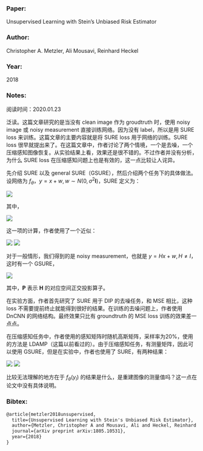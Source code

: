 ### Paper:

Unsupervised Learning with Stein’s Unbiased Risk Estimator

### Author:

Christopher A. Metzler, Ali Mousavi, Reinhard Heckel

### Year:

2018

### Notes:

阅读时间：2020.01.23

泛读。这篇文章研究的是当没有 clean image 作为 groudtruth 时，使用 noisy image 或 noisy measurement 直接训练网络。因为没有 label，所以是用 SURE loss 来训练。这篇文章的主要内容就是将 SURE loss 用于网络的训练。SURE loss 很早就提出来了。在这篇文章中，作者讨论了两个情境，一个是去噪，一个压缩感知图像恢复。从实验结果上看，效果还是很不错的。不过作者并没有分析，为什么 SURE loss 在压缩感知问题上也是有效的，这一点比较让人诧异。

先介绍 SURE 以及 general SURE（GSURE），然后介绍两个任务下的具体做法。设网络为 $f_{\theta}$，$y = x + w, w\sim N(0, \sigma^2\mathbf{I})$，SURE 定义为：

<img src="http://latex.codecogs.com/svg.latex? \mathbb{E}_{\mathbf{w}}\left[\frac{1}{n}\left\|\mathbf{x}-f_{\theta}(\mathbf{y})\right\|^{2}\right]=\mathbb{E}_{\mathbf{w}}\left[\frac{1}{n}\left\|\mathbf{y}-f_{\theta}(\mathbf{y})\right\|^{2}\right]-\sigma_{w}^{2}+\frac{2 \sigma_{w}^{2}}{n} \operatorname{div}_{\mathbf{y}}\left(f_{\theta}(\mathbf{y})\right)" border="0"/>

其中，

<img src="http://latex.codecogs.com/svg.latex? \operatorname{div}_{\mathbf{y}}\left(f_{\theta}(\mathbf{y})\right)=\sum_{n=1}^{N} \frac{\partial f_{\theta n}(\mathbf{y})}{\partial y_{n}}" border="0"/>

这一项的计算，作者使用了一个近似：

<img src="http://latex.codecogs.com/svg.latex? \operatorname{div}_{\mathbf{y}}\left(f_{\theta}(\mathbf{y})\right)=\lim _{\epsilon \rightarrow 0} \mathbb{E}_{\mathbf{b}}\left\{\mathbf{b}^{t}\left(\frac{f_{\theta}(\mathbf{y}+\epsilon \mathbf{b})-f_{\theta}(\mathbf{y})}{\epsilon}\right)\right\}" border="0"/>

<img src="http://latex.codecogs.com/svg.latex? \operatorname{div}_{\mathbf{y}}\left(f_{\theta}(\mathbf{y})\right) \approx \mathbf{b}^{t}\left(\frac{f_{\theta}(\mathbf{y}+\epsilon \mathbf{b})-f_{\theta}(\mathbf{y})}{\epsilon}\right)" border="0"/>

对于一般情形，我们得到的是 noisy measurement，也就是 $y = Hx + w, H \neq I$，这时有一个 GSURE，

<img src="http://latex.codecogs.com/svg.latex? \mathbb{E}_{\mathbf{w}}\left[\frac{1}{n}\left\|\mathbf{P} \mathbf{x}-\mathbf{P} f_{\theta}(\mathbf{y})\right\|^{2}\right]=\mathbb{E}_{\mathbf{w}}\left[\frac{1}{n}\|\mathbf{P} \mathbf{x}\|^{2}+\frac{1}{n}\left\|\mathbf{P} f_{\theta}(\mathbf{y})\right\|^{2}+\frac{2 \sigma_{\mathbf{w}}^{2}}{n} \operatorname{div}_{\mathbf{y}}\left(f_{\theta}(\mathbf{y})\right)-\frac{2}{n} f_{\theta}(\mathbf{y})^{t} \mathbf{H}^{\dagger} \mathbf{y}\right]" border="0"/>

其中，$\mathbf{P}$ 表示 $\mathbf{H}$ 的对应空间正交投影算子。

在实验方面，作者首先研究了 SURE 用于 DIP 的去噪任务，和 MSE 相比，这种 loss 不需要提前终止就能得到很好的结果。在训练的去噪问题上，作者使用 DnCNN 的网络结构。最终效果只比有 groundtruth 的 MSE loss 训练的效果差一点点。

在压缩感知任务中，作者使用的感知矩阵时随机高斯矩阵，采样率为20%，使用的方法是 LDAMP（这篇以前看过的）。由于压缩感知任务，有测量矩阵，因此可以使用 GSURE，但是在实验中，作者也使用了 SURE，有两种结果：

<img src="http://latex.codecogs.com/svg.latex? \theta_{\mathrm{SURE}}=\arg \min _{\theta} \sum_{\ell=1}^{L} \frac{1}{n}\left\|\mathbf{y}_{\ell}-f_{\theta}\left(\mathbf{y}_{\ell}\right)\right\|^{2}-\sigma^{k^{2}}+\frac{2\left(\sigma^{k}\right)^{2}}{n} \operatorname{div}_{\mathbf{y}_{\ell}}\left(f_{\theta}\left(\mathbf{y}_{\ell}\right)\right)" border="0"/>

<img src="http://latex.codecogs.com/svg.latex? \theta_{\mathrm{GSURE}}=\arg \min _{\theta} \sum_{\ell=1}^{L} \frac{1}{n}\left\|\mathbf{P} f_{\theta}\left(\mathbf{y}_{\ell}\right)\right\|^{2}+\frac{2 \sigma_{\mathbf{w}}^{2}}{n} \operatorname{div}_{\mathbf{y}}\left(f_{\theta}\left(\mathbf{y}_{\ell}\right)\right)-\frac{2}{n} f_{\theta}\left(\mathbf{y}_{\ell}\right)^{t} \mathbf{H}^{\dagger} \mathbf{y}_{\ell}" border="0"/>

比较无法理解的地方在于 $f_{\theta}(y_l)$ 的结果是什么，是重建图像的测量值吗？这一点在论文中没有具体说明。

### Bibtex:

```latex
@article{metzler2018unsupervised,
  title={Unsupervised Learning with Stein's Unbiased Risk Estimator},
  author={Metzler, Christopher A and Mousavi, Ali and Heckel, Reinhard and Baraniuk, Richard G},
  journal={arXiv preprint arXiv:1805.10531},
  year={2018}
}
```

